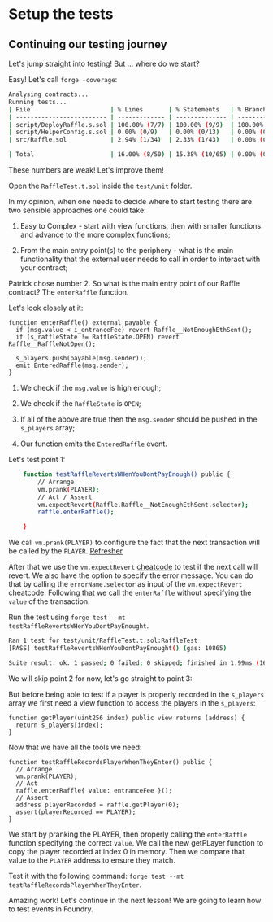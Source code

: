 # Setup the tests

## Continuing our testing journey

Let's jump straight into testing! But ... where do we start?

Easy! Let's call `forge -coverage`:

```bash
Analysing contracts...
Running tests...
| File                      | % Lines       | % Statements   | % Branches    | % Funcs       |
| ------------------------- | ------------- | -------------- | ------------- | ------------- |
| script/DeployRaffle.s.sol | 100.00% (7/7) | 100.00% (9/9)  | 100.00% (0/0) | 100.00% (1/1) |
| script/HelperConfig.s.sol | 0.00% (0/9)   | 0.00% (0/13)   | 0.00% (0/2)   | 0.00% (0/2)   |
| src/Raffle.sol            | 2.94% (1/34)  | 2.33% (1/43)   | 0.00% (0/8)   | 7.69% (1/13)  |

| Total                     | 16.00% (8/50) | 15.38% (10/65) | 0.00% (0/10)  | 12.50% (2/16) |
```

These numbers are weak! Let's improve them!

Open the `RaffleTest.t.sol` inside the `test/unit` folder.

In my opinion, when one needs to decide where to start testing there are two sensible approaches one could take:

1. Easy to Complex - start with view functions, then with smaller functions and advance to the more complex functions;

2. From the main entry point(s) to the periphery - what is the main functionality that the external user needs to call in order to interact with your contract;

Patrick chose number 2. So what is the main entry point of our Raffle contract? The `enterRaffle` function.

Let's look closely at it:

```solidity
function enterRaffle() external payable {
  if (msg.value < i_entranceFee) revert Raffle__NotEnoughEthSent();
  if (s_raffleState != RaffleState.OPEN) revert Raffle__RaffleNotOpen();

  s_players.push(payable(msg.sender));
  emit EnteredRaffle(msg.sender);
}
```

1. We check if the `msg.value` is high enough;

2. We check if the `RaffleState` is `OPEN`;

3. If all of the above are true then the `msg.sender` should be pushed in the `s_players` array;

4. Our function emits the `EnteredRaffle` event.

Let's test point 1:

```sh
    function testRaffleRevertsWHenYouDontPayEnough() public {
        // Arrange
        vm.prank(PLAYER);
        // Act / Assert
        vm.expectRevert(Raffle.Raffle__NotEnoughEthSent.selector);
        raffle.enterRaffle();

    }
```

We call `vm.prank(PLAYER)` to configure the fact that the next transaction will be called by the `PLAYER`. [Refresher](https://book.getfoundry.sh/cheatcodes/prank?highlight=prank#prank)

After that we use the `vm.expectRevert` [cheatcode](https://book.getfoundry.sh/cheatcodes/expect-revert?highlight=expectRevert#expectrevert) to test if the next call will revert. We also have the option to specify the error message. You can do that by calling the `errorName.selector` as input of the `vm.expectRevert` cheatcode. Following that we call the `enterRaffle` without specifying the `value` of the transaction.

Run the test using `forge test --mt testRaffleRevertsWHenYouDontPayEnought`.

```bash
Ran 1 test for test/unit/RaffleTest.t.sol:RaffleTest
[PASS] testRaffleRevertsWHenYouDontPayEnought() (gas: 10865)

Suite result: ok. 1 passed; 0 failed; 0 skipped; finished in 1.99ms (161.70µs CPU time)
```

We will skip point 2 for now, let's go straight to point 3:

But before being able to test if a player is properly recorded in the `s_players` array we first need a view function to access the players in the `s_players`:

```solidity
function getPlayer(uint256 index) public view returns (address) {
  return s_players[index];
}
```

Now that we have all the tools we need:

```solidity
function testRaffleRecordsPlayerWhenTheyEnter() public {
  // Arrange
  vm.prank(PLAYER);
  // Act
  raffle.enterRaffle{ value: entranceFee }();
  // Assert
  address playerRecorded = raffle.getPlayer(0);
  assert(playerRecorded == PLAYER);
}
```

We start by pranking the PLAYER, then properly calling the `enterRaffle` function specifying the correct `value`. We call the new getPLayer function to copy the player recorded at index 0 in memory. Then we compare that value to the `PLAYER` address to ensure they match.

Test it with the following command: `forge test --mt testRaffleRecordsPlayerWhenTheyEnter`.

Amazing work! Let's continue in the next lesson! We are going to learn how to test events in Foundry.
